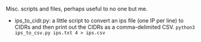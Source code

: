 Misc. scripts and files, perhaps useful to no one but me.


* ips_to_cidr.py: a little script to convert an ips file (one IP per line) to CIDRs and then print out the CIDRs as a comma-delimited CSV. `python3 ips_to_csv.py ips.txt 4 > ips.csv` 
